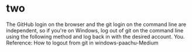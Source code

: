 # two
The GitHub login on the browser and the git login on the command line are independent, so if you're on Windows, log out of git on the command line using the following method and log back in with the desired account. You.
Reference: How to logout from git in windows-paachu-Medium
